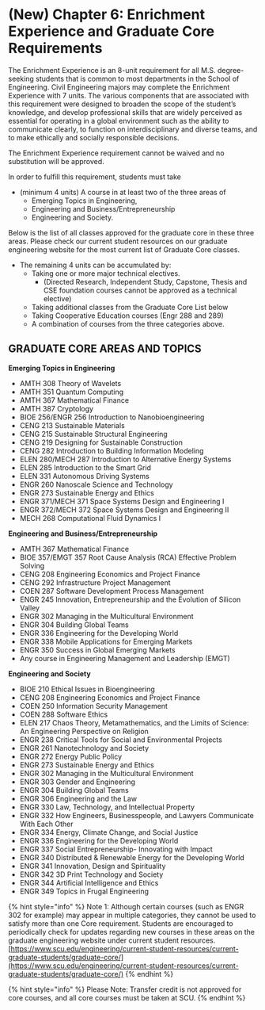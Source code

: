 # (New) Chapter 6: Enrichment Experience and Graduate Core Requirements

The Enrichment Experience is an 8-unit requirement for all M.S. degree-seeking students that is common to most departments in the School of Engineering. Civil Engineering majors may complete the Enrichment Experience with 7 units. The various components that are associated with this requirement were designed to broaden the scope of the student’s knowledge, and develop professional skills that are widely perceived as essential for operating in a global environment such as the ability to communicate clearly, to function on interdisciplinary and diverse teams, and to make ethically and socially responsible decisions.&#x20;

The Enrichment Experience requirement cannot be waived and no substitution will be approved.

In order to fulfill this requirement, students must take&#x20;

* (minimum 4 units) A course in at least two of the three areas of
  * Emerging Topics in Engineering,&#x20;
  * Engineering and Business/Entrepreneurship
  * Engineering and Society.&#x20;

Below is the list of all classes approved for the graduate core in these three areas. Please check our current student resources on our graduate engineering website for the most current list of Graduate Core classes.&#x20;

* The remaining 4 units can be accumulated by:
  * Taking one or more major technical electives.&#x20;
    * (Directed Research, Independent Study, Capstone, Thesis and CSE foundation courses cannot be approved as a technical elective)
  * Taking additional classes from the Graduate Core List below
  * Taking Cooperative Education courses (Engr 288 and 289)
  * A combination of courses from the three categories above.    &#x20;

## GRADUATE CORE AREAS AND TOPICS

**Emerging Topics in Engineering**

* AMTH 308 Theory of Wavelets
* AMTH 351 Quantum Computing
* AMTH 367 Mathematical Finance
* AMTH 387 Cryptology
* BIOE 256/ENGR 256 Introduction to Nanobioengineering
* CENG 213 Sustainable Materials
* CENG 215 Sustainable Structural Engineering
* CENG 219 Designing for Sustainable Construction
* CENG 282 Introduction to Building Information Modeling
* ELEN 280/MECH 287 Introduction to Alternative Energy Systems
* ELEN 285 Introduction to the Smart Grid&#x20;
* ELEN 331 Autonomous Driving Systems&#x20;
* ENGR 260 Nanoscale Science and Technology
* ENGR 273 Sustainable Energy and Ethics
* ENGR 371/MECH 371 Space Systems Design and Engineering I
* ENGR 372/MECH 372 Space Systems Design and Engineering II
* MECH 268 Computational Fluid Dynamics I&#x20;

**Engineering and Business/Entrepreneurship**

* AMTH 367 Mathematical Finance
* BIOE 357/EMGT 357 Root Cause Analysis (RCA) Effective Problem Solving
* CENG 208 Engineering Economics and Project Finance
* CENG 292 Infrastructure Project Management
* COEN 287 Software Development Process Management
* ENGR 245 Innovation, Entrepreneurship and the Evolution of Silicon Valley
* ENGR 302 Managing in the Multicultural Environment
* ENGR 304 Building Global Teams
* ENGR 336 Engineering for the Developing World
* ENGR 338 Mobile Applications for Emerging Markets
* ENGR 350 Success in Global Emerging Markets
* Any course in Engineering Management and Leadership (EMGT)

**Engineering and Society**

* BIOE 210 Ethical Issues in Bioengineering
* CENG 208 Engineering Economics and Project Finance
* COEN 250 Information Security Management
* COEN 288 Software Ethics&#x20;
* ELEN 217 Chaos Theory, Metamathematics, and the Limits of Science: An Engineering Perspective on Religion
* ENGR 238 Critical Tools for Social and Environmental Projects
* ENGR 261 Nanotechnology and Society
* ENGR 272 Energy Public Policy&#x20;
* ENGR 273 Sustainable Energy and Ethics&#x20;
* ENGR 302 Managing in the Multicultural Environment
* ENGR 303 Gender and Engineering
* ENGR 304 Building Global Teams
* ENGR 306 Engineering and the Law
* ENGR 330 Law, Technology, and Intellectual Property
* ENGR 332 How Engineers, Businesspeople, and Lawyers Communicate With Each Other
* ENGR 334 Energy, Climate Change, and Social Justice&#x20;
* ENGR 336 Engineering for the Developing World
* ENGR 337 Social Entrepreneurship- Innovating with Impact
* ENGR 340 Distributed & Renewable Energy for the Developing World
* ENGR 341 Innovation, Design and Spirituality
* ENGR 342 3D Print Technology and Society
* ENGR 344 Artificial Intelligence and Ethics&#x20;
* ENGR 349 Topics in Frugal Engineering

{% hint style="info" %}
Note 1: Although certain courses (such as ENGR 302 for example) may appear in multiple categories, they cannot be used to satisfy more than one Core requirement. Students are encouraged to periodically check for updates regarding new courses in these areas on the graduate engineering website under current student resources. [https://www.scu.edu/engineering/current-student-resources/current-graduate-students/graduate-core/](https://www.scu.edu/engineering/current-student-resources/current-graduate-students/graduate-core/)
{% endhint %}

{% hint style="info" %}
Please Note: Transfer credit is not approved for core courses, and all core courses must be taken at SCU.
{% endhint %}
